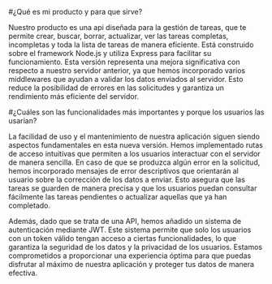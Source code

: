 #¿Qué es mi producto y para que sirve?

Nuestro producto es una api diseñada para la gestión de tareas, que te permite crear, buscar, borrar, actualizar, 
ver las tareas completas, incompletas y toda la lista de tareas de manera eficiente. Está construido sobre el framework Node.js y utiliza Express para facilitar su funcionamiento. Esta versión representa una mejora significativa con respecto a nuestro servidor anterior, ya que hemos incorporado varios middlewares que ayudan a validar los datos enviados al servidor. Esto reduce la posibilidad de errores en las solicitudes y garantiza un rendimiento más eficiente del servidor. 


#¿Cuáles son las funcionalidades más importantes y porque los usuarios las usarían?

La facilidad de uso y el mantenimiento de nuestra aplicación siguen siendo aspectos fundamentales en esta nueva versión. Hemos implementado rutas de acceso intuitivas que permiten a los usuarios interactuar con el servidor de manera sencilla. En caso de que se produzca algún error en la solicitud, hemos incorporado mensajes de error descriptivos que orientarán al usuario sobre la corrección de los datos a enviar. Esto asegura que las tareas se guarden de manera precisa y que los usuarios puedan consultar fácilmente las tareas pendientes o actualizar aquellas que ya han completado.

Además, dado que se trata de una API, hemos añadido un sistema de autenticación mediante JWT. Este sistema permite que solo los usuarios con un token válido tengan acceso a ciertas funcionalidades, lo que garantiza la seguridad de los datos y la privacidad de los usuarios. Estamos comprometidos a proporcionar una experiencia óptima para que puedas disfrutar al máximo de nuestra aplicación y proteger tus datos de manera efectiva.